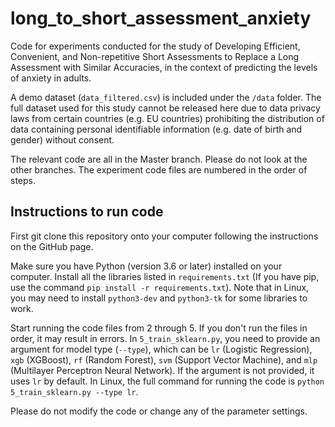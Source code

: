 # long_to_short_assessment_anxiety

Code for experiments conducted for the study of Developing Efficient, Convenient, and Non-repetitive Short Assessments to Replace a Long Assessment with Similar Accuracies, in the context of predicting the levels of anxiety in adults.

A demo dataset (`data_filtered.csv`) is included under the `/data` folder. The full dataset used for this study cannot be released here due to data privacy laws from certain countries (e.g. EU countries) prohibiting the distribution of data containing personal identifiable information (e.g. date of birth and gender) without consent.

The relevant code are all in the Master branch. Please do not look at the other branches. The experiment code files are numbered in the order of steps.

## Instructions to run code

First git clone this repository onto your computer following the instructions on the GitHub page.

Make sure you have Python (version 3.6 or later) installed on your computer. Install all the libraries listed in `requirements.txt` (If you have pip, use the command `pip install -r requirements.txt`). Note that in Linux, you may need to install `python3-dev` and `python3-tk` for some libraries to work.

Start running the code files from 2 through 5. If you don't run the files in order, it may result in errors. In `5_train_sklearn.py`, you need to provide an argument for model type (`--type`), which can be `lr` (Logistic Regression), `xgb` (XGBoost), `rf` (Random Forest), `svm` (Support Vector Machine), and `mlp` (Multilayer Perceptron Neural Network). If the argument is not provided, it uses `lr` by default. In Linux, the full command for running the code is `python 5_train_sklearn.py --type lr`.

Please do not modify the code or change any of the parameter settings.

